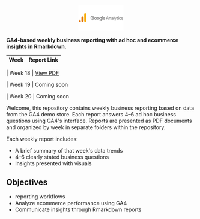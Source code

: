 <p align="center">
  <img src="Week18/Google-Analytics-Logo.png" alt="GA4 Logo" width="120">
</p>

**GA4-based weekly business reporting with ad hoc and ecommerce insights in Rmarkdown.**

| Week    |  Report Link      
|---------|---------------| 

| Week 18 | [View PDF](https://github.com/HNordholm/weekly-GA4-reporting-/blob/main/Week18/w18report.pdf) 


| Week 19 | Coming soon                                                                                                                 


| Week 20 | Coming soon                                    




Welcome, this repository contains weekly business reporting  based on data from the GA4 demo store.
Each report answers 4–6 ad hoc business questions using GA4's interface.
Reports are presented as PDF documents and organized by week in separate folders within the repository.


Each weekly report includes:
- A brief summary of that week's data trends
- 4–6 clearly stated business questions
- Insights presented with visuals

## Objectives

- reporting workflows
- Analyze ecommerce performance using GA4
- Communicate insights through Rmarkdown reports


